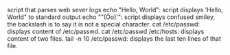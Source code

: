 script that parses web sever logs
echo "Hello, World": script displays 'Hello, World" to standard output
echo "\"(Ôo)'": script displays confused smiley, the backslash is to say it is not a special character.
cat /etc/passwd: displays content of /etc/passwd.
cat /etc/passwd /etc/hosts: displays content of two files.
tail -n 10 /etc/passwd: displays the last ten lines of that file.
